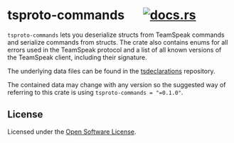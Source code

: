 # tsproto-commands &emsp; [![docs.rs](https://docs.rs/tsproto-commands/badge.svg)](https://docs.rs/tsproto-commands)
`tsproto-commands` lets you deserialize structs from TeamSpeak commands and
serialize commands from structs. The crate also contains enums for all
errors used in the TeamSpeak protocol and a list of all known versions of
the TeamSpeak client, including their signature.

The underlying data files can be found in the [tsdeclarations](https://github.com/ReSpeak/tsdeclarations)
repository.

The contained data may change with any version so the suggested way of
referring to this crate is using `tsproto-commands = "=0.1.0"`.

## License
Licensed under the [Open Software License](../../LICENSE).
